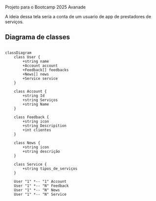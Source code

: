 Projeto para o Bootcamp 2025 Avanade 

A ideia dessa tela seria a conta de um usuario de app de prestadores de serviços.

## Diagrama de classes

```mermaid

classDiagram
    class User {
        +string name
        +Account account
        +Feedback[] feedbacks
        +News[] news
        +Service service
    }
    
    class Account {
        +string Id
        +string Serviços
        +string Name
    }

    class Feedback {
        +string icon
        +string Descripition
        +int clientes
    }

    class News {
        +string icon
        +string descrição
    }

    class Service {
        +string tipos_de_serviços
    }

    User "1" *-- "1" Account
    User "1" *-- "N" Feedback
    User "1" *-- "N" News
    User "1" *-- "N" Service

```
